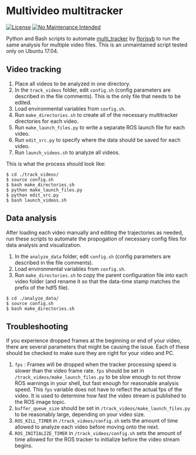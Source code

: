 # Multivideo multitracker
[![License](https://img.shields.io/github/license/mashape/apistatus.svg)](http://doge.mit-license.org) 
[![No Maintenance Intended](http://unmaintained.tech/badge.svg)](http://unmaintained.tech/)

Python and Bash scripts to automate [multi_tracker](https://github.com/florisvb/multi_tracker) by [florisvb](https://github.com/florisvb) to run the same analysis for multiple video files. This is an unmaintained script tested only on Ubuntu 17.04.

## Video tracking
1. Place all videos to be analyzed in one directory.
2. In the `track_videos` folder, edit `config.sh` (config parameters are described in the file comments). This is the only file that needs to be edited. 
3. Load environmental variables from `config.sh`.
4. Run `make_directories.sh` to create all of the necessary multitracker directories for each video.
5. Run `make_launch_files.py` to write a separate ROS launch file for each video. 
6. Run `edit_src.py` to specify where the data should be saved for each video. 
7. Run `launch_videos.sh` to analyze all videos.

This is what the process should look like: 
```shell
$ cd ./track_videos/
$ source config.sh
$ bash make_directories.sh
$ python make_launch_files.py
$ python edit_src.py
$ bash launch_videos.sh
```

## Data analysis
After loading each video manually and editing the trajectories as needed, run these scripts to automate the propogation of necessary config files for data analysis and visualization. 

1. In the `analyze_data` folder, edit `config.sh` (config parameters are described in the file comments).
2. Load environmental variables from `config.sh`.
3. Run `make_directories.sh` to copy the parent configuration file into each video folder (and rename it so that the data-time stamp matches the prefix of the hdf5 file). 

```shell
$ cd ./analyze_data/
$ source config.sh
$ bash make_directories.sh
```

## Troubleshooting
If you experience dropped frames at the beginning or end of your video, there are several parameters that might be causing the issue. Each of these should be checked to make sure they are right for your video and PC. 

1. `fps` : Frames will be dropped when the tracker processing speed is slower than the video frame rate. `fps` should be set in `/track_videos/make_launch_files.py` to be slow enough to not throw ROS warnings in your shell, but fast enough for reasonable analysis speed. This `fps` variable does not have to reflect the actual fps of the video. It is used to determine how fast the video stream is published to the ROS image topic. 
2. `buffer_queue_size` should be set in `/track_videos/make_launch_files.py` to be reasonably large, depending on your video size. 
3. `ROS_KILL_TIMER` in `/track_videos/config.sh` sets the amount of time allowed to analyze each video before moving onto the next. 
4. `ROS_INITIALIZE_TIMER` in `/track_videos/config.sh` sets the amount of time allowed for the ROS tracker to initialize before the video stream begins. 
